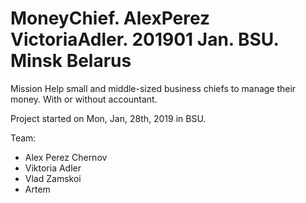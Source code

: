 # MoneyChief. AlexPerez VictoriaAdler. 201901 Jan. BSU. Minsk Belarus

Mission
Help small and middle-sized business chiefs to manage their money. With or without accountant.  

Project started on Mon, Jan, 28th, 2019 in BSU.

Team:  
* Alex Perez Chernov
* Viktoria Adler
* Vlad Zamskoi
* Artem 
